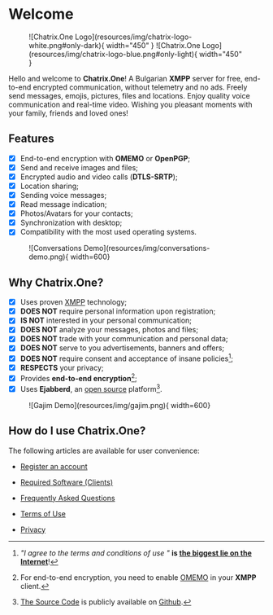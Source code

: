 # Welcome

<figure markdown>
  ![Chatrix.One Logo](resources/img/chatrix-logo-white.png#only-dark){ width="450" }
  ![Chatrix.One Logo](resources/img/chatrix-logo-blue.png#only-light){ width="450" }
</figure>

Hello and welcome to **Chatrix.One**! A Bulgarian **XMPP** server for free, end-to-end encrypted communication, without telemetry and no ads. Freely send messages, emojis, pictures, files and locations. Enjoy quality voice communication and real-time video. Wishing you pleasant moments with your family, friends and loved ones!

## Features

- [x] End-to-end encryption with **OMEMO** or **OpenPGP**;
- [x] Send and receive images and files;
- [x] Encrypted audio and video calls (**DTLS-SRTP**);
- [x] Location sharing;
- [x] Sending voice messages;
- [x] Read message indication;
- [x] Photos/Avatars for your contacts;
- [x] Synchronization with desktop;
- [x] Compatibility with the most used operating systems.

<figure markdown>
  ![Conversations Demo](resources/img/conversations-demo.png){ width=600}
</figure>

## Why **Chatrix.One?**

- [x] Uses proven [XMPP](https://xmpp.org/about/technology-overview/) technology;
- [x] **DOES NOT** require personal information upon registration;
- [x] **IS NOT** interested in your personal communication;
- [x] **DOES NOT** analyze your messages, photos and files;
- [x] **DOES NOT** trade with your communication and personal data;
- [x] **DOES NOT** serve to you advertisements, banners and offers;
- [x] **DOES NOT** require consent and acceptance of insane policies[^1];
- [x] **RESPECTS** your privacy;
- [x] Provides **end-to-end encryption**[^2];
- [x] Uses **Ejabberd**, an [open source](https://en.wikipedia.org/wiki/Open_source) platform[^3].

[^1]: *"I agree to the terms and conditions of use "* **is [the biggest lie on the Internet](https://www.biggestlieonline.com/)**!

[^2]: For end-to-end encryption, you need to enable [OMEMO](https://docs.chatrix.one/en/faq/#what-is-omemo) in your **XMPP** client.

[^3]: [The Source Code](https://en.wikipedia.org/wiki/Source_code) is publicly available on [Github](https://github.com/processone/ejabberd).

<figure markdown>
  ![Gajim Demo](resources/img/gajim.png){ width=600}
</figure>

## How do I use **Chatrix.One**?

The following articles are available for user convenience:

- [Register an account](https://docs.chatrix.one/en/account/registration/)

- [Required Software (Clients)](https://docs.chatrix.one/en/clients/)

- [Frequently Asked Questions](https://docs.chatrix.one/en/faq/)

- [Terms of Use](https://docs.chatrix.one/en/terms/)

- [Privacy](https://docs.chatrix.one/en/privacy/)
